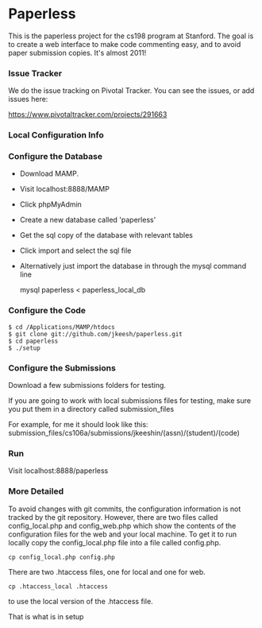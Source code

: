 # Paperless

This is the paperless project for the cs198 program at Stanford. 
The goal is to create a web interface to make code commenting 
easy, and to avoid paper submission copies. It's almost 2011!

### Issue Tracker

We do the issue tracking on Pivotal Tracker. You can see the issues,
or add issues here:

https://www.pivotaltracker.com/projects/291663

### Local Configuration Info


### Configure the Database

- Download MAMP.
- Visit localhost:8888/MAMP
- Click phpMyAdmin
- Create a new database called 'paperless'
- Get the sql copy of the database with relevant tables
- Click import and select the sql file
- Alternatively just import the database in through the mysql command line

    mysql paperless < paperless_local_db

### Configure the Code

    $ cd /Applications/MAMP/htdocs
    $ git clone git://github.com/jkeesh/paperless.git
    $ cd paperless
    $ ./setup

### Configure the Submissions

Download a few submissions folders for testing.

If you are going to work with local submissions files for testing, 
make sure you put them in a directory called submission_files

For example, for me it should look like this:
    submission_files/cs106a/submissions/jkeeshin/(assn)/(student)/(code)

### Run

Visit localhost:8888/paperless


### More Detailed

To avoid changes with git commits, the configuration information
is not tracked by the git repository. However, there are two
files called config_local.php and config_web.php which show the 
contents of the configuration files for the web and your local 
machine. To get it to run locally copy the config_local.php file
into a file called config.php.

    cp config_local.php config.php

There are two .htaccess files, one for local and one for web.

    cp .htaccess_local .htaccess 

to use the local version of the .htaccess file.

That is what is in setup
